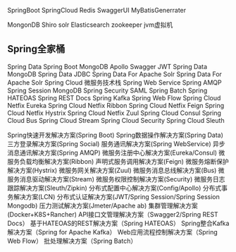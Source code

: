 SpringBoot
SpringCloud
Redis
SwaggerUI
MyBatisGenerrater

MongonDB
Shiro
solr
Elasticsearch
zookeeper
jvm虚拟机

## Spring全家桶
Spring Data
Spring Boot
MongoDB
Apollo
Swagger
JWT
Spring Data MongoDB
Spring Data JDBC
Spring Data For Apache Solr
Spring Data For Apache Solr
Spring Cloud 微服务技术栈
Spring Web Service
Spring AMQP
Spring Session MongoDB
Spring Security SAML
Spring Batch
Spring HATEOAS
Spring REST Docs
Spring Kafka
Spring Web Flow
Spring Cloud Netfix Eureka
Spring Cloud Netfix Ribbon
Spring Cloud Netfix Feign
Spring Cloud Netfix Hystrix
Spring Cloud Netfix Zuul
Spring Cloud Consul
Spring Cloud Bus
Spring Cloud Stream
Spring Cloud Security
Spring Cloud Sleuth

                
Spring快速开发解决方案(Spring Boot)
Spring数据操作解决方案(Spring Data)
三方登录解决方案(Spring Social)
服务通讯解决方案(Spring WebService)
异步消息通讯解决方案(Spring AMQP)
微服务注册中心解决方案(Eureka/Consul)
微服务负载均衡解决方案(Ribbon)
声明式服务调用解决方案(Feign)
微服务熔断保护解决方案(Hystrix)
微服务网关解决方案(Zuul)
微服务消息总线解决方案(Bus)
微服务消息驱动解决方案(Stream)
微服务权限控制解决方案(Security)
微服务日志跟踪解决方案(Sleuth/Zipkin)
分布式配置中心解决方案(Config/Apollo)
分布式事务解决方案(LCN)
分布式认证解决方案(JWT/Spring Session/Spring Session Mongodb)
压力测试解决方案(Jmeter/Apache ab)
集群管理解决方案(Docker+K8S+Rancher)
API接口文管理解决方案（Swagger2/Spring REST Docs）
基于HATEOAS的REST解决方案（Spring HATEOAS）
Spring整合Kafka解决方案（Spring for Apache Kafka）
Web应用流程控制解决方案（Spring Web Flow）
批处理解决方案（Spring Batch）
